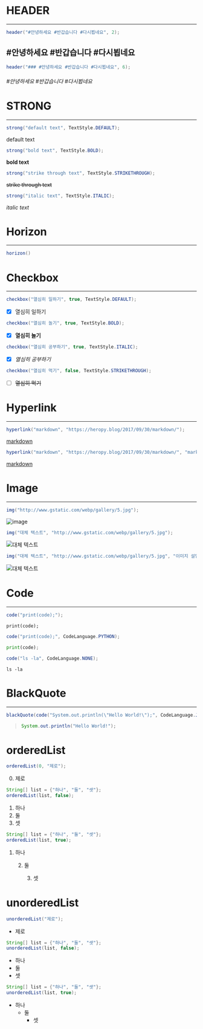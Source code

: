 
# HEADER
---
```java
header("#안녕하세요 #반갑습니다 #다시뵙네요", 2);
```
## #안녕하세요 #반갑습니다 #다시뵙네요

```java
header("### #안녕하세요 #반갑습니다 #다시뵙네요", 6);
```
###### #안녕하세요 #반갑습니다 #다시뵙네요

# STRONG
---
```java
strong("default text", TextStyle.DEFAULT);
```
default text

```java
strong("bold text", TextStyle.BOLD);
```
**bold text**

```java
strong("strike through text", TextStyle.STRIKETHROUGH);
```
~~strike through text~~

```java
strong("italic text", TextStyle.ITALIC);
```
*italic text*

# Horizon
---
```java
horizon()
```

# Checkbox
---
```java
checkbox("열심히 일하기", true, TextStyle.DEFAULT);
```
- [x] 열심히 일하기
```java
checkbox("열심히 놀기", true, TextStyle.BOLD);
```
- [x] **열심히 놀기**
```java
checkbox("열심히 공부하기", true, TextStyle.ITALIC);
```
- [x] *열심히 공부하기*
```java
checkbox("열심히 먹기", false, TextStyle.STRIKETHROUGH);
```
- [ ] ~~열심히 먹기~~

# Hyperlink
---
```java
hyperlink("markdown", "https://heropy.blog/2017/09/30/markdown/");
```
[markdown](https://heropy.blog/2017/09/30/markdown/)
```java
hyperlink("markdown", "https://heropy.blog/2017/09/30/markdown/", "markdown 강의");
```
[markdown](https://heropy.blog/2017/09/30/markdown/ "markdown 강의")

# Image
---
```java
img("http://www.gstatic.com/webp/gallery/5.jpg");
```
![image](http://www.gstatic.com/webp/gallery/5.jpg)

```java
img("대체 텍스트", "http://www.gstatic.com/webp/gallery/5.jpg");
```
![대체 텍스트](http://www.gstatic.com/webp/gallery/5.jpg)

```java
img("대체 텍스트", "http://www.gstatic.com/webp/gallery/5.jpg", "이미지 설명");
```
![대체 텍스트](http://www.gstatic.com/webp/gallery/5.jpg "이미지 설명")

# Code
---
```java
code("print(code);");
```
`print(code);`

```java
code("print(code);", CodeLanguage.PYTHON);
```
```python
print(code);
```

```java
code("ls -la", CodeLanguage.NONE);
```
```
ls -la
```

# BlackQuote
---
```java
blackQuote(code("System.out.println(\"Hello World!\");", CodeLanguage.JAVA), 1)
```
> ```java
> System.out.println("Hello World!");
> ```

# orderedList
```java
orderedList(0, "제로");
```
0. 제로

```java
String[] list = {"하나", "둘", "셋"};
orderedList(list, false);
```
1. 하나
2. 둘
3. 셋

```java
String[] list = {"하나", "둘", "셋"};
orderedList(list, true);
```
1. 하나

    2. 둘

        3. 셋


# unorderedList
```java
unorderedList("제로");
```
* 제로
```java
String[] list = {"하나", "둘", "셋"};
unorderedList(list, false);
```
* 하나
* 둘
* 셋

```java
String[] list = {"하나", "둘", "셋"};
unorderedList(list, true);
```
* 하나
    * 둘
        * 셋
